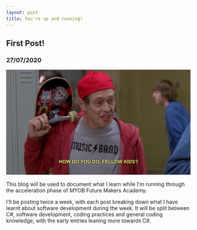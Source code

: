 ```yaml
---
layout: post
title: You're up and running!
---
```


## First Post!

### 27/07/2020

![Hello fellow young people!](images/how-do-you-do-fellow-kids.png "Hello fellow young people!")

This blog will be used to document what I learn while I'm running through the acceleration phase of MYOB Future Makers Academy.  

I'll be posting twice a week, with each post breaking down what I have learnt about software development during the week.  It will be split between C#, software development, coding practices and general coding knowledge, with the early entries leaning more towards C#.

